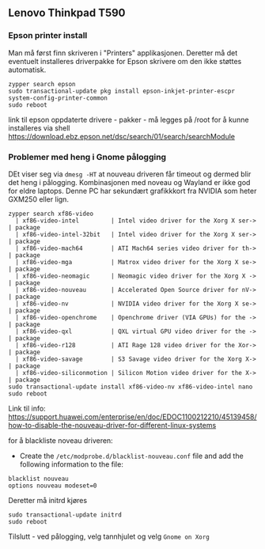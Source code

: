 ## Lenovo Thinkpad T590

### Epson printer install

Man må først finn skriveren i "Printers" applikasjonen. Deretter må det eventuelt installeres driverpakke for Epson skrivere om den ikke støttes automatisk.

```console
zypper search epson
sudo transactional-update pkg install epson-inkjet-printer-escpr system-config-printer-common
sudo reboot
```

link til epson oppdaterte drivere  - pakker - må legges på /root for å kunne installeres via shell
https://download.ebz.epson.net/dsc/search/01/search/searchModule


### Problemer med heng i Gnome pålogging

DEt viser seg via `dmesg -HT` at nouveau driveren får timeout og dermed blir det heng i pålogging.  Kombinasjonen med noveau og Wayland er ikke god for eldre laptops.
Denne PC har sekundært grafikkkort fra NVIDIA som heter GXM250 eller lign.

```console
zypper search xf86-video 
  | xf86-video-intel         | Intel video driver for the Xorg X ser-> | package
  | xf86-video-intel-32bit   | Intel video driver for the Xorg X ser-> | package
  | xf86-video-mach64        | ATI Mach64 series video driver for th-> | package
  | xf86-video-mga           | Matrox video driver for the Xorg X se-> | package
  | xf86-video-neomagic      | Neomagic video driver for the Xorg X -> | package
  | xf86-video-nouveau       | Accelerated Open Source driver for nV-> | package
  | xf86-video-nv            | NVIDIA video driver for the Xorg X se-> | package
  | xf86-video-openchrome    | Openchrome driver (VIA GPUs) for the -> | package
  | xf86-video-qxl           | QXL virtual GPU video driver for the -> | package
  | xf86-video-r128          | ATI Rage 128 video driver for the Xor-> | package
  | xf86-video-savage        | S3 Savage video driver for the Xorg X-> | package
  | xf86-video-siliconmotion | Silicon Motion video driver for the X-> | package
sudo transactional-update install xf86-video-nv xf86-video-intel nano
sudo reboot
```

Link til info:
https://support.huawei.com/enterprise/en/doc/EDOC1100212210/45139458/how-to-disable-the-nouveau-driver-for-different-linux-systems

for å blackliste noveau driveren:
* Create the `/etc/modprobe.d/blacklist-nouveau.conf` file and add the following information to the file:
```
blacklist nouveau
options nouveau modeset=0
```
Deretter må initrd kjøres

```console
sudo transactional-update initrd
sudo reboot
```

Tilslutt - ved pålogging, velg tannhjulet og velg `Gnome on Xorg`



